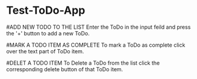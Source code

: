 # Test-ToDo-App

#ADD NEW TODO TO THE LIST
Enter the ToDo in the input feild and press the '+' button to add a new ToDo.

#MARK A TODO ITEM AS COMPLETE
To mark a ToDo as complete click over the text part of ToDo item.

#DELET A TODO ITEM
To Delete a ToDo from the list click the corresponding delete button of that ToDo item.
